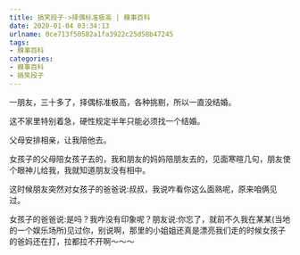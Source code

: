```yaml
---
title: 搞笑段子->择偶标准极高 | 糗事百科
date: 2020-01-04 03:34:13
urlname: 0ce713f50582a1fa3922c25d58b47245
tags: 
- 糗事百科
categories:
- 糗事百科
- 搞笑段子
---
```

一朋友，三十多了，择偶标准极高，各种挑剔，所以一直没结婚。

这不家里特别着急，硬性规定半年只能必须找一个结婚。

父母安排相亲，让我陪他去。

女孩子的父母陪女孩子去的，我和朋友的妈妈陪朋友去的，见面寒暄几句，朋友使个眼神儿给我，我就知道朋友没有相中。

这时候朋友突然对女孩子的爸爸说:叔叔，我说咋看你这么面熟呢，原来咱俩见过。

女孩子的爸爸说:是吗？我咋没有印象呢？朋友说:你忘了，就前不久我在某某(当地的一个娱乐场所)见过你，别说啊，那里的小姐姐还真是漂亮我们走的时候女孩子的爸妈还在打，拉都拉不开啊～～～


